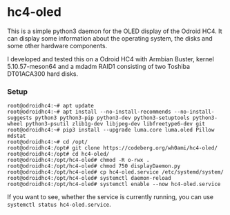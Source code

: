 # hc4-oled

This is a simple python3 daemon for the OLED display of the Odroid HC4. It can display some information about the operating system, the disks and some other hardware components.  
  
I developed and tested this on a Odroid HC4 with Armbian Buster, kernel 5.10.57-meson64 and a mdadm RAID1 consisting of two Toshiba DT01ACA300 hard disks. 

### Setup
```
root@odroidhc4:~# apt update
root@odroidhc4:~# apt install --no-install-recommends --no-install-suggests python3 python3-pip python3-dev python3-setuptools python3-wheel python3-psutil zlib1g-dev libjpeg-dev libfreetype6-dev git
root@odroidhc4:~# pip3 install --upgrade luma.core luma.oled Pillow mdstat
root@odroidhc4:~# cd /opt/
root@odroidhc4:/opt# git clone https://codeberg.org/wh0ami/hc4-oled/
root@odroidhc4:/opt# cd hc4-oled/
root@odroidhc4:/opt/hc4-oled# chmod -R o-rwx .
root@odroidhc4:/opt/hc4-oled# chmod 750 displayDaemon.py
root@odroidhc4:/opt/hc4-oled# cp hc4-oled.service /etc/systemd/system/
root@odroidhc4:/opt/hc4-oled# systemctl daemon-reload
root@odroidhc4:/opt/hc4-oled# systemctl enable --now hc4-oled.service
```

If you want to see, whether the service is currently running, you can use `systemctl status hc4-oled.service`.
